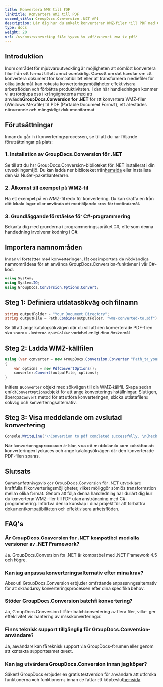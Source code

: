 ```yaml
---
title: Konvertera WMZ till PDF
linktitle: Konvertera WMZ till PDF
second_title: GroupDocs.Conversion .NET API
description: Lär dig hur du enkelt konverterar WMZ-filer till PDF med GroupDocs.Conversion for .NET. Förbättra din dokumentkompatibilitet.
type: docs
weight: 20
url: /sv/net/converting-file-types-to-pdf/convert-wmz-to-pdf/
---
```

## Introduktion
 Inom området för mjukvaruutveckling är möjligheten att sömlöst konvertera filer från ett format till ett annat oumbärlig. Oavsett om det handlar om att konvertera dokument för kompatibilitet eller att transformera mediefiler för olika ändamål, kan robusta konverteringsmöjligheter effektivisera arbetsflöden och förbättra produktiviteten. I den här handledningen kommer vi att fördjupa oss i krångligheterna med att använda**GroupDocs.Conversion for .NET** för att konvertera WMZ-filer (Windows Metafile) till PDF (Portable Document Format), ett allestädes närvarande och mångsidigt dokumentformat.
## Förutsättningar
Innan du går in i konverteringsprocessen, se till att du har följande förutsättningar på plats:
### 1. Installation av GroupDocs.Conversion för .NET
 Se till att du har GroupDocs.Conversion-biblioteket för .NET installerat i din utvecklingsmiljö. Du kan ladda ner biblioteket från[hemsida](https://releases.groupdocs.com/conversion/net/) eller installera den via NuGet-pakethanteraren.
### 2. Åtkomst till exempel på WMZ-fil
Ha ett exempel på en WMZ-fil redo för konvertering. Du kan skaffa en från ditt lokala lager eller använda ett medföljande prov för teständamål.
### 3. Grundläggande förståelse för C#-programmering
Bekanta dig med grunderna i programmeringsspråket C#, eftersom denna handledning involverar kodning i C#.

## Importera namnområden
Innan vi fortsätter med konverteringen, låt oss importera de nödvändiga namnområdena för att använda GroupDocs.Conversion-funktioner i vår C#-kod.

```csharp
using System;
using System.IO;
using GroupDocs.Conversion.Options.Convert;
```

## Steg 1: Definiera utdatasökväg och filnamn
```csharp
string outputFolder = "Your Document Directory";
string outputFile = Path.Combine(outputFolder, "wmz-converted-to.pdf");
```
 Se till att ange katalogsökvägen där du vill att den konverterade PDF-filen ska sparas. Justera`outputFolder` variabel enligt dina önskemål.
## Steg 2: Ladda WMZ-källfilen
```csharp
using (var converter = new GroupDocs.Conversion.Converter("Path_to_your_WMZ_file"))
{
    var options = new PdfConvertOptions();
    converter.Convert(outputFile, options);
}
```
 Initiera a`Converter` objekt med sökvägen till din WMZ-källfil. Skapa sedan en`PdfConvertOptions`objekt för att ange konverteringsinställningar. Slutligen, åberopa`Convert` metod för att utföra konverteringen, skicka utdatafilens sökväg och konverteringsalternativ.
## Steg 3: Visa meddelande om avslutad konvertering
```csharp
Console.WriteLine("\nConversion to pdf completed successfully. \nCheck output in {0}", outputFolder);
```
När konverteringsprocessen är klar, visa ett meddelande som bekräftar att konverteringen lyckades och ange katalogsökvägen där den konverterade PDF-filen sparas.

## Slutsats
Sammanfattningsvis ger GroupDocs.Conversion för .NET utvecklare kraftfulla filkonverteringsmöjligheter, vilket möjliggör sömlös transformation mellan olika format. Genom att följa denna handledning har du lärt dig hur du konverterar WMZ-filer till PDF utan ansträngning med C#-programmering. Införliva denna kunskap i dina projekt för att förbättra dokumentkompatibiliteten och effektivisera arbetsflöden.
## FAQ's
### Är GroupDocs.Conversion for .NET kompatibel med alla versioner av .NET Framework?
Ja, GroupDocs.Conversion for .NET är kompatibel med .NET Framework 4.5 och högre.
### Kan jag anpassa konverteringsalternativ efter mina krav?
Absolut! GroupDocs.Conversion erbjuder omfattande anpassningsalternativ för att skräddarsy konverteringsprocessen efter dina specifika behov.
### Stöder GroupDocs.Conversion batchfilkonvertering?
Ja, GroupDocs.Conversion tillåter batchkonvertering av flera filer, vilket ger effektivitet vid hantering av masskonverteringar.
### Finns teknisk support tillgänglig för GroupDocs.Conversion-användare?
Ja, användare kan få teknisk support via GroupDocs-forumen eller genom att kontakta supportteamet direkt.
### Kan jag utvärdera GroupDocs.Conversion innan jag köper?
 Säkert! GroupDocs erbjuder en gratis testversion för användare att utforska funktionerna och funktionerna innan de fattar ett köpbeslut[hemsida](https://releases.groupdocs.com/conversion/net/).